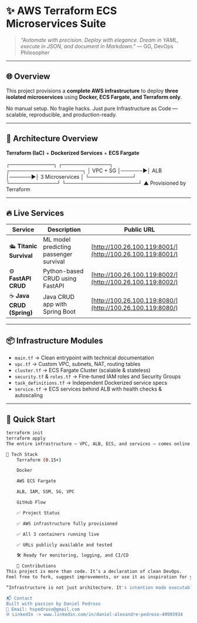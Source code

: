 # ✨ AWS Terraform ECS Microservices Suite

> _"Automate with precision. Deploy with elegance. Dream in YAML, execute in JSON, and document in Markdown."_
> — GG, DevOps Philosopher

---

## 🌐 Overview

This project provisions a **complete AWS infrastructure** to deploy **three isolated microservices** using **Docker, ECS Fargate, and Terraform only**.

No manual setup. No fragile hacks. Just pure Infrastructure as Code — scalable, reproducible, and production-ready.

---

## 🧱 Architecture Overview

**Terraform (IaC)** + **Dockerized Services** + **ECS Fargate**

┌────────────┐ ┌─────────────┐ ┌────────────────────┐
│ VPC + SG │──────▶│ ALB │──────▶│ 3 Microservices │
└────────────┘ └─────────────┘ └────────────────────┘
▲
Provisioned by Terraform

---

## 🔥 Live Services

| Service                   | Description                            | Public URL                                                 |
| ------------------------- | -------------------------------------- | ---------------------------------------------------------- |
| 🛳️ **Titanic Survival**   | ML model predicting passenger survival | [http://100.26.100.119:8001/](http://100.26.100.119:8001/) |
| ⚙️ **FastAPI CRUD**       | Python-based CRUD using FastAPI        | [http://100.26.100.119:8002/](http://100.26.100.119:8002/) |
| ☕ **Java CRUD (Spring)** | Java CRUD app with Spring Boot         | [http://100.26.100.119:8080/](http://100.26.100.119:8080/) |

---

## 📦 Infrastructure Modules

- `main.tf` → Clean entrypoint with technical documentation
- `vpc.tf` → Custom VPC, subnets, NAT, routing tables
- `cluster.tf` → ECS Fargate Cluster (scalable & stateless)
- `security.tf` & `roles.tf` → Fine-tuned IAM roles and Security Groups
- `task_definitions.tf` → Independent Dockerized service specs
- `service.tf` → ECS services behind ALB with health checks & autoscaling

---

## 🚀 Quick Start

```bash
terraform init
terraform apply
The entire infrastructure — VPC, ALB, ECS, and services — comes online with a single command.

🔧 Tech Stack
    Terraform (0.15+)

    Docker

    AWS ECS Fargate

    ALB, IAM, SSM, SG, VPC

    GitHub Flow

    ✅ Project Status

    ✅ AWS infrastructure fully provisioned

    ✅ All 3 containers running live

    ✅ URLs publicly available and tested

    🛠️ Ready for monitoring, logging, and CI/CD

    🤝 Contributions
This project is more than code. It’s a declaration of clean DevOps.
Feel free to fork, suggest improvements, or use it as inspiration for your own infrastructure journey.

“Infrastructure is not just architecture. It's intention made executable.”

📬 Contact
Built with passion by Daniel Pedroso
📧 Email: hspedroso@gmail.com
🌐 LinkedIn -> www.linkedin.com/in/daniel-alexandre-pedroso-49993934



